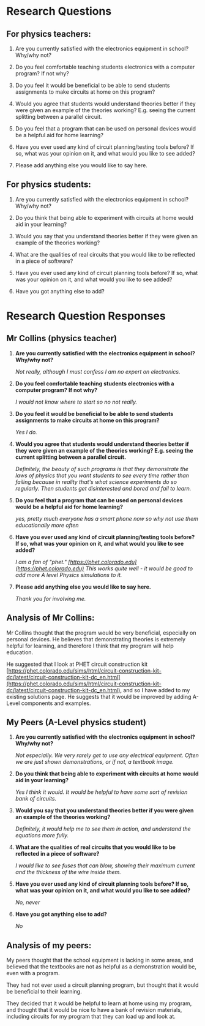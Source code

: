 # Research Questions


## For physics teachers:

 1. Are you currently satisfied with the electronics
	equipment in school? Why/why not?

 2. Do you feel comfortable teaching students electronics
	with a computer program? If not why?

 3. Do you feel it would be beneficial to be able to send
	students assignments to make circuits at home on this program?

 4. Would you agree that students would understand theories better
	if they were given an example of the theories working? E.g.
	seeing the current splitting between a parallel circuit.

 5. Do you feel that a program that can be used on personal devices
	would be a helpful aid for home learning?

 6. Have you ever used any kind of circuit planning/testing tools before?
	If so, what was your opinion on it, and what would you like
	to see added?

 7. Please add anything else you would like to say here.


## For physics students:

 1. Are you currently satisfied with the electronics
	equipment in school? Why/why not?

 2. Do you think that being able to experiment
	with circuits at home would aid in your learning?

 3. Would you say that you understand theories better
	if they were given an example of the theories working?

 4. What are the qualities of real circuits that you would
	like to be reflected in a piece of software?

 5. Have you ever used any kind of circuit planning tools before?
	If so, what was your opinion on it, and what would you like
	to see added?

 6. Have you got anything else to add?


# Research Question Responses


## Mr Collins (physics teacher)

 1. **Are you currently satisfied with the electronics
	equipment in school? Why/why not?**

	*Not really, although I must confess I am no expert on electronics.*

 2. **Do you feel comfortable teaching students electronics
	with a computer program? If not why?**

	*I would not know where to start so no not really.*

 3. **Do you feel it would be beneficial to be able to send
	students assignments to make circuits at home on this program?**

	*Yes I do.*

 4. **Would you agree that students would understand theories better
	if they were given an example of the theories working? E.g.
	seeing the current splitting between a parallel circuit.**

	*Definitely, the beauty of such programs is that they demonstrate the
laws of physics that you want students to see every time rather than failing
because in reality that's what science experiments do so regularly. Then students get
disinterested and bored and fail to learn.*

 5. **Do you feel that a program that can be used on personal devices
	would be a helpful aid for home learning?**

	*yes, pretty much everyone has a smart phone now so why not use them educationally more often*

 6. **Have you ever used any kind of circuit planning/testing tools before?
	If so, what was your opinion on it, and what would you like
	to see added?**

	*I am a fan of "phet." [https://phet.colorado.edu](https://phet.colorado.edu) This works quite well -
it would be good to add more A level Physics simulations to it.*

 7. **Please add anything else you would like to say here.**

	*Thank you for involving me.*


## Analysis of Mr Collins:

Mr Collins thought that the program would be very beneficial, especially
on personal devices. He believes that demonstrating theories is extremely
helpful for learning, and therefore I think that my program will
help education.

He suggested that I look at PHET circuit construction kit
[https://phet.colorado.edu/sims/html/circuit-construction-kit-dc/latest/circuit-construction-kit-dc_en.html](https://phet.colorado.edu/sims/html/circuit-construction-kit-dc/latest/circuit-construction-kit-dc_en.html),
and so I have added to my existing solutions page. He suggests that it would be improved by adding A-Level
components and examples.

## My Peers (A-Level physics student)

 1. **Are you currently satisfied with the electronics
	equipment in school? Why/why not?**

	*Not especially. We very rarely get to use any electrical equipment. Often we
are just shown demonstrations, or if not, a textbook image.*

 2. **Do you think that being able to experiment
	with circuits at home would aid in your learning?**

	*Yes I think it would. It would be helpful to have some sort of
revision bank of circuits.*

 3. **Would you say that you understand theories better
	if you were given an example of the theories working?**

	*Definitely, it would help me to see them in action, and understand the equations more fully.*

 4. **What are the qualities of real circuits that you would
	like to be reflected in a piece of software?**

	*I would like to see fuses that can blow, showing their maximum current and the thickness
of the wire inside them.*

 5. **Have you ever used any kind of circuit planning tools before?
	If so, what was your opinion on it, and what would you like
	to see added?**

	*No, never*

 6. **Have you got anything else to add?**

	*No*


## Analysis of my peers:

My peers thought that the school equipment is lacking in some areas, and believed that the
textbooks are not as helpful as a demonstration would be, even with a program.

They had not ever used a circuit planning program, but thought that it would be
beneficial to their learning.

They decided that it would be helpful to learn at home using my program, and thought that
it would be nice to have a bank of revision materials, including circuits for my program that they can
load up and look at.